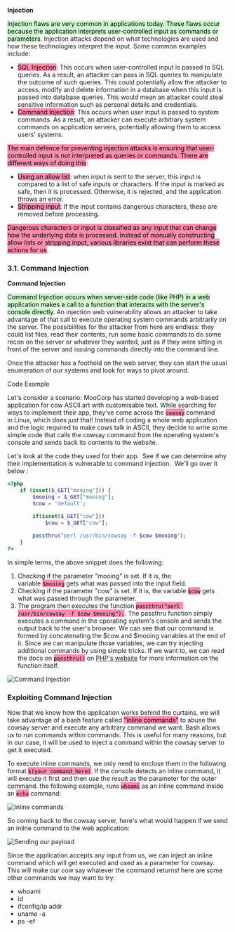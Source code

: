 **Injection**

<mark style="background: #BBFABBA6;">Injection flaws are very common in applications today. These flaws occur because the application interprets user-controlled input as commands or parameters</mark>. Injection attacks depend on what technologies are used and how these technologies interpret the input. Some common examples include:

- <mark style="background: #FF5582A6;">SQL Injection</mark>: This occurs when user-controlled input is passed to SQL queries. As a result, an attacker can pass in SQL queries to manipulate the outcome of such queries. This could potentially allow the attacker to access, modify and delete information in a database when this input is passed into database queries. This would mean an attacker could steal sensitive information such as personal details and credentials.
- <mark style="background: #FF5582A6;">Command Injection</mark>: This occurs when user input is passed to system commands. As a result, an attacker can execute arbitrary system commands on application servers, potentially allowing them to access users' systems.

<mark style="background: #FF5582A6;">The main defence for preventing injection attacks is ensuring that user-controlled input is not interpreted as queries or commands. There are different ways of doing this</mark>:

- <mark style="background: #FF5582A6;">Using an allow list</mark>: when input is sent to the server, this input is compared to a list of safe inputs or characters. If the input is marked as safe, then it is processed. Otherwise, it is rejected, and the application throws an error.
- <mark style="background: #FF5582A6;">Stripping input</mark>: If the input contains dangerous characters, these are removed before processing.

<mark style="background: #FF5582A6;">Dangerous characters or input is classified as any input that can change how the underlying data is processed. Instead of manually constructing allow lists or stripping input, various libraries exist that can perform these actions for us</mark>.

### 3.1. Command Injection

**Command Injection**

<mark style="background: #BBFABBA6;">Command Injection occurs when server-side code (like PHP) in a web application makes a call to a function that interacts with the server's console directly</mark>. An injection web vulnerability allows an attacker to take advantage of that call to execute operating system commands arbitrarily on the server. The possibilities for the attacker from here are endless: they could list files, read their contents, run some basic commands to do some recon on the server or whatever they wanted, just as if they were sitting in front of the server and issuing commands directly into the command line. 

Once the attacker has a foothold on the web server, they can start the usual enumeration of our systems and look for ways to pivot around.

Code Example

Let's consider a scenario: MooCorp has started developing a web-based application for cow ASCII art with customisable text. While searching for ways to implement their app, they've come across the <mark style="background: #FF5582A6;">`cowsay`</mark> command in Linux, which does just that! Instead of coding a whole web application and the logic required to make cows talk in ASCII, they decide to write some simple code that calls the cowsay command from the operating system's console and sends back its contents to the website.

Let's look at the code they used for their app.  See if we can determine why their implementation is vulnerable to command injection.  We'll go over it below :

```php
<?php
    if (isset($_GET["mooing"])) {
        $mooing = $_GET["mooing"];
        $cow = 'default';

        if(isset($_GET["cow"]))
            $cow = $_GET["cow"];
        
        passthru("perl /usr/bin/cowsay -f $cow $mooing");
    }
?>
```

In simple terms, the above snippet does the following:  

1. Checking if the parameter "mooing" is set. If it is, the variable <mark style="background: #FF5582A6;">`$mooing`</mark> gets what was passed into the input field.
2. Checking if the parameter "cow" is set. If it is, the variable <mark style="background: #FF5582A6;">`$cow`</mark> gets what was passed through the parameter.
3. The program then executes the function <mark style="background: #FF5582A6;">`passthru("perl /usr/bin/cowsay -f $cow $mooing");`</mark>. The passthru function simply executes a command in the operating system's console and sends the output back to the user's browser. We can see that our command is formed by concatenating the $cow and $mooing variables at the end of it. Since we can manipulate those variables, we can try injecting additional commands by using simple tricks. If we want to, we can read the docs on <mark style="background: #FF5582A6;">`passthru()`</mark> on [PHP's website](https://www.php.net/manual/en/function.passthru.php) for more information on the function itself.

![Command Injection](https://tryhackme-images.s3.amazonaws.com/user-uploads/5ed5961c6276df568891c3ea/room-content/8c2e8030730682f9eb1304fa1d81d47a.png)  

### Exploiting Command Injection

Now that we know how the application works behind the curtains, we will take advantage of a bash feature called <mark style="background: #FF5582A6;">"inline commands"</mark> to abuse the cowsay server and execute any arbitrary command we want. Bash allows us to run commands within commands. This is useful for many reasons, but in our case, it will be used to inject a command within the cowsay server to get it executed.

To execute inline commands, we only need to enclose them in the following format <mark style="background: #FF5582A6;">`$(your_command_here)`</mark>. If the console detects an inline command, it will execute it first and then use the result as the parameter for the outer command. the following example, runs <mark style="background: #FF5582A6;">`whoami`</mark> as an inline command inside an <mark style="background: #FF5582A6;">`echo`</mark> command:

![Inline commands](https://tryhackme-images.s3.amazonaws.com/user-uploads/5ed5961c6276df568891c3ea/room-content/b7158502a9799698ec0ab29a850c8840.png)  

So coming back to the cowsay server, here's what would happen if we send an inline command to the web application:

![Sending our payload](https://tryhackme-images.s3.amazonaws.com/user-uploads/5ed5961c6276df568891c3ea/room-content/9f657b909062ac82af12548b4f346aec.png)

Since the application accepts any input from us, we can inject an inline command which will get executed and used as a parameter for cowsay. This will make our cow say whatever the command returns! here are some other commands we may want to try:

- whoami
- id
- ifconfig/ip addr
- uname -a
- ps -ef